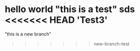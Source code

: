 hello world 
"this is a test"
sds
<<<<<<< HEAD
'Test3' 
=======
"this is a new branch" 
>>>>>>> new-branch-test
